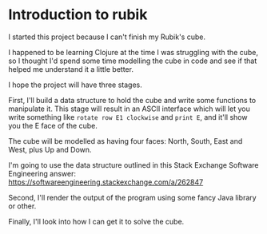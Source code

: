 # Introduction to rubik

I started this project because I can't finish my Rubik's cube.

I happened to be learning Clojure at the time I was struggling with the cube,
so I thought I'd spend some time modelling the cube in code and see if that
helped me understand it a little better. 

I hope the project will have three stages.

First, I'll build a data structure to hold the cube and write some functions to manipulate it.
This stage will result in an ASCII interface which will let you write something like
`rotate row E1 clockwise` and `print E`, and it'll show you the E face of the cube.

The cube will be modelled as having four faces: North, South, East and West, plus Up and Down.

I'm going to use the data structure outlined in this Stack Exchange Software Engineering answer:
https://softwareengineering.stackexchange.com/a/262847

Second, I'll render the output of the program using some fancy Java library or other.

Finally, I'll look into how I can get it to solve the cube.
